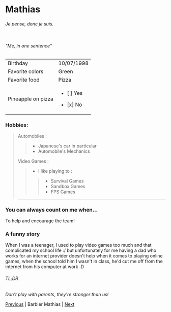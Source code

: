 # Mathias
###### *Je pense, donc je suis.*

<a href="https://zupimages.net/viewer.php?id=23/34/tuoi.jpeg"><img src="https://zupimages.net/up/23/34/tuoi.jpeg" alt="" /></a>

###### "Me, in one sentence"
|   |   |
|---|---|
| Birthday  | 10/07/1998  |
| Favorite colors | Green |
| Favorite food   | Pizza   |
| Pineapple on pizza | <ul><li>[ ] Yes</li></ul><ul><li>[x] No </li></ul> |   

### Hobbies:
> Automobiles :
>> - Japanese's car in particular
>> - Automobile's Mechanics 
>
> Video Games : 
>> - I like playing to :
>>> - Survival Games 
>>> - Sandbox Games
>>> - FPS Games
>
> ---
### You can always count on me when...
To help and encourage the team!

### A funny story
When I was a teenager, I used to play video games too much and that complicated my school life :/ but unfortunately for me having a dad who works for an internet provider doesn't help when it comes to playing online games, when the school told him I wasn't in class, he'd cut me off from the internet from his computer at work :D

###### TL;DR
*Don't play with parents, they're stronger than us!*

<a href="https://github.com/Taweria/markdown-challenge">Previous</a> 
| Barbier Mathias |
<a href="https://github.com/lbeauloi/markdown-challenge">Next</a>

